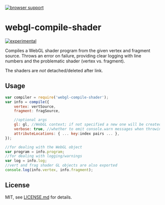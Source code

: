 [![browser support](https://ci.testling.com/mattdesl/webgl-compile-shader.png)](https://ci.testling.com/mattdesl/webgl-compile-shader)

# webgl-compile-shader 
[![experimental](http://badges.github.io/stability-badges/dist/experimental.svg)](http://github.com/badges/stability-badges)

Compiles a WebGL shader program from the given vertex and fragment source. Throws an error on failure, providing clear logging with line numbers and the problematic shader (vertex vs. fragment). 

The shaders are *not* detached/deleted after link.

## Usage

```js
var compiler = require('webgl-compile-shader');
var info = compile({
	vertex: vertSource,
	fragment: fragSource,

	//optional args
	gl: gl, //WebGL context; if not specified a new one will be created
	verbose: true, //whether to emit console.warn messages when throwing errors
	attributeLocations: { ... key:index pairs ... },
});

//for dealing with the WebGL object
var program = info.program;
//for dealing with logging/warnings 
var log = info.log;
//vert and frag shader GL objects are also exported
console.log(info.vertex, info.fragment);
```

## License

MIT, see [LICENSE.md](http://github.com/mattdesl/webgl-compile-shader/blob/master/LICENSE.md) for details.
